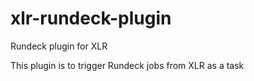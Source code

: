 # xlr-rundeck-plugin
Rundeck plugin for XLR

This plugin is to trigger Rundeck jobs from XLR as a task
